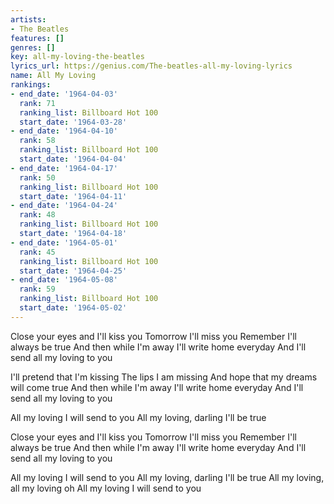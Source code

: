 ```yaml
---
artists:
- The Beatles
features: []
genres: []
key: all-my-loving-the-beatles
lyrics_url: https://genius.com/The-beatles-all-my-loving-lyrics
name: All My Loving
rankings:
- end_date: '1964-04-03'
  rank: 71
  ranking_list: Billboard Hot 100
  start_date: '1964-03-28'
- end_date: '1964-04-10'
  rank: 58
  ranking_list: Billboard Hot 100
  start_date: '1964-04-04'
- end_date: '1964-04-17'
  rank: 50
  ranking_list: Billboard Hot 100
  start_date: '1964-04-11'
- end_date: '1964-04-24'
  rank: 48
  ranking_list: Billboard Hot 100
  start_date: '1964-04-18'
- end_date: '1964-05-01'
  rank: 45
  ranking_list: Billboard Hot 100
  start_date: '1964-04-25'
- end_date: '1964-05-08'
  rank: 59
  ranking_list: Billboard Hot 100
  start_date: '1964-05-02'
---
```

Close your eyes and I'll kiss you
Tomorrow I'll miss you
Remember I'll always be true
And then while I'm away
I'll write home everyday
And I'll send all my loving to you


I'll pretend that I'm kissing
The lips I am missing
And hope that my dreams will come true
And then while I'm away
I'll write home everyday
And I'll send all my loving to you


All my loving I will send to you
All my loving, darling I'll be true


Close your eyes and I'll kiss you
Tomorrow I'll miss you
Remember I'll always be true
And then while I'm away
I'll write home everyday
And I'll send all my loving to you


All my loving I will send to you
All my loving, darling I'll be true
All my loving, all my loving oh
All my loving I will send to you
